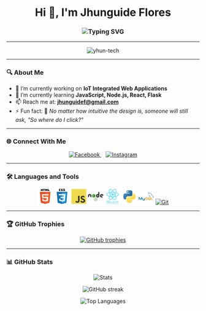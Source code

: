 <h1 align="center">
  Hi 👋, I'm Jhunguide Flores
</h1>

<h3 align="center">
  <img src="https://readme-typing-svg.herokuapp.com?font=Fira+Code&weight=500&size=22&pause=1000&color=0EF7F6&center=true&vCenter=true&width=435&lines=Full-Stack+Developer;UI%2FUX+Enthusiast;Loves+Clean+Code" alt="Typing SVG" />
</h3>

---

<p align="center">
  <img src="https://komarev.com/ghpvc/?username=yhun-tech&label=Profile%20views&color=0e75b6&style=flat" alt="yhun-tech" />
</p>

---

### 🔍 About Me

- 🔭 I’m currently working on **IoT Integrated Web Applications**
- 🌱 I’m currently learning **JavaScript, Node.js, React, Flask**
- 📫 Reach me at: **jhunguidef@gmail.com**
- ⚡ Fun fact: 🧪 *No matter how intuitive the design is, someone will still ask, "So where do I click?"*

---

### 🌐 Connect With Me

<p align="center">
  <a href="https://fb.com/jhvn.flores" target="_blank">
    <img src="https://raw.githubusercontent.com/rahuldkjain/github-profile-readme-generator/master/src/images/icons/Social/facebook.svg" alt="Facebook" height="30" width="40" />
  </a>
  &nbsp;&nbsp;
  <a href="https://instagram.com/__jhvn" target="_blank">
    <img src="https://raw.githubusercontent.com/rahuldkjain/github-profile-readme-generator/master/src/images/icons/Social/instagram.svg" alt="Instagram" height="30" width="40" />
  </a>
</p>

---

### 🛠️ Languages and Tools

<p align="center" justify-content="space-evenly">
  <a href="https://www.w3.org/html/" target="_blank"><img src="https://raw.githubusercontent.com/devicons/devicon/master/icons/html5/html5-original-wordmark.svg" alt="HTML" width="40" height="40"/></a>
  <a href="https://www.w3schools.com/css/" target="_blank"><img src="https://raw.githubusercontent.com/devicons/devicon/master/icons/css3/css3-original-wordmark.svg" alt="CSS" width="40" height="40"/></a>
  <a href="https://developer.mozilla.org/en-US/docs/Web/JavaScript" target="_blank"><img src="https://raw.githubusercontent.com/devicons/devicon/master/icons/javascript/javascript-original.svg" alt="JavaScript" width="40" height="40"/></a>
  <a href="https://nodejs.org" target="_blank"><img src="https://raw.githubusercontent.com/devicons/devicon/master/icons/nodejs/nodejs-original-wordmark.svg" alt="Node.js" width="40" height="40"/></a>
  <a href="https://reactjs.org/" target="_blank"><img src="https://raw.githubusercontent.com/devicons/devicon/master/icons/react/react-original-wordmark.svg" alt="React" width="40" height="40"/></a>
  <a href="https://www.python.org" target="_blank"><img src="https://raw.githubusercontent.com/devicons/devicon/master/icons/python/python-original.svg" alt="Python" width="40" height="40"/></a>
  <a href="https://www.mysql.com/" target="_blank"><img src="https://raw.githubusercontent.com/devicons/devicon/master/icons/mysql/mysql-original-wordmark.svg" alt="MySQL" width="40" height="40"/></a>
  <a href="https://git-scm.com/" target="_blank"><img src="https://www.vectorlogo.zone/logos/git-scm/git-scm-icon.svg" alt="Git" width="40" height="40"/></a>
</p>

---

### 🏆 GitHub Trophies

<p align="center">
  <a href="https://github.com/ryo-ma/github-profile-trophy">
    <img src="https://github-profile-trophy.vercel.app/?username=yhun-tech&theme=algolia&margin-w=15&margin-h=15" alt="GitHub trophies" />
  </a>
</p>

---

### 📊 GitHub Stats

<p align="center">
  <img src="https://github-readme-stats.vercel.app/api?username=yhun-tech&show_icons=true&theme=github_dark&locale=en" alt="Stats" />
</p>

<p align="center">
  <img src="https://github-readme-streak-stats.herokuapp.com/?user=yhun-tech&theme=dark" alt="GitHub streak" />
</p>

<p align="center">
  <img src="https://github-readme-stats.vercel.app/api/top-langs?username=yhun-tech&show_icons=true&locale=en&layout=compact&theme=github_dark" alt="Top Languages" />
</p>
